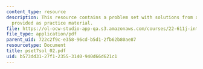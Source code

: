 ```yaml
---
content_type: resource
description: This resource contains a problem set with solutions from a previous semester,
  provided as practice material.
file: https://ol-ocw-studio-app-qa.s3.amazonaws.com/courses/22-611j-introduction-to-plasma-physics-i-fall-2006/b573dd3127f123553140940d66d621c1_pset7sol_02.pdf
file_type: application/pdf
parent_uid: 722c2f9c-e358-96cd-b5d1-2fb62b80ae87
resourcetype: Document
title: pset7sol_02.pdf
uid: b573dd31-27f1-2355-3140-940d66d621c1
---
```

